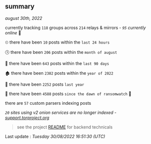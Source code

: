 
## summary
_august 30th, 2022_

currently tracking `118` groups across `214` relays & mirrors - _`95` currently online_ 📡

⏲ there have been `10` posts within the `last 24 hours`

🕓 there have been `206` posts within the `month of august`

📅 there have been `643` posts within the `last 90 days`

🏚 there have been `2302` posts within the `year of 2022`

🚀 there have been `2252` posts `last year`

🦕 there have been `4588` posts `since the dawn of ransomwatch` 🐣

there are `57` custom parsers indexing posts

_`20` sites using v2 onion services are no longer indexed - [support.torproject.org](https://support.torproject.org/onionservices/v2-deprecation/)_

> see the project [README](https://github.com/jmousqueton/ransomwatch#readme) for backend technicals



Last update : _Tuesday 30/08/2022 16:51:30 (UTC)_

